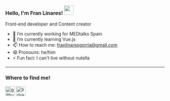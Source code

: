 ### Hello, I'm Fran Linares! <img src="https://raw.githubusercontent.com/MartinHeinz/MartinHeinz/master/wave.gif" width="30px">

Front-end developer and Content creator

- 🔭 I’m currently working for MEDtalks Spain
- 🌱 I’m currently learning Vue.js 
- 📫 How to reach me: franlinaresgorria@gmail.com
- 😄 Pronouns: he/him
- ⚡ Fun fact: I can't live without nutella


<hr>

### Where to find me!

[<img src='https://cdn.jsdelivr.net/npm/simple-icons@3.0.1/icons/github.svg' alt='github' target="_blank" height='30'>](https://github.com/franlinares)  [<img src='https://cdn.jsdelivr.net/npm/simple-icons@3.0.1/icons/linkedin.svg' alt='linkedin' target="_blank" height='30'>](https://www.linkedin.com/in/franciscolinaresgorria/)  
